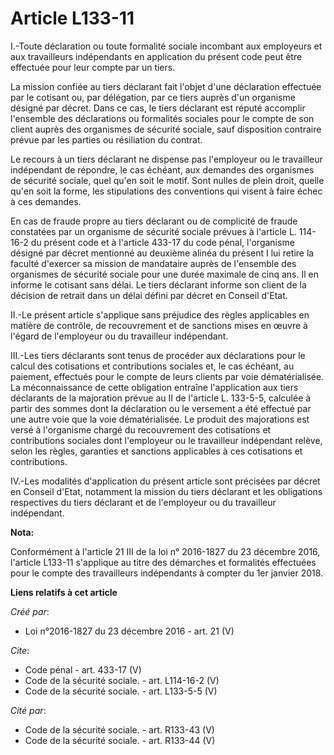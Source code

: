 # Article L133-11

I.-Toute déclaration ou toute formalité sociale incombant aux employeurs et aux travailleurs indépendants en application du
présent code peut être effectuée pour leur compte par un tiers. 

La mission confiée au tiers déclarant fait l'objet d'une déclaration effectuée par le cotisant ou, par délégation, par ce
tiers auprès d'un organisme désigné par décret. Dans ce cas, le tiers déclarant est réputé accomplir l'ensemble des
déclarations ou formalités sociales pour le compte de son client auprès des organismes de sécurité sociale, sauf disposition
contraire prévue par les parties ou résiliation du contrat. 

Le recours à un tiers déclarant ne dispense pas l'employeur ou le travailleur indépendant de répondre, le cas échéant, aux
demandes des organismes de sécurité sociale, quel qu'en soit le motif. Sont nulles de plein droit, quelle qu'en soit la
forme, les stipulations des conventions qui visent à faire échec à ces demandes. 

En cas de fraude propre au tiers déclarant ou de complicité de fraude constatées par un organisme de sécurité sociale prévues
à l'article L. 114-16-2 du présent code et à l'article 433-17 du code pénal, l'organisme désigné par décret mentionné au
deuxième alinéa du présent I lui retire la faculté d'exercer sa mission de mandataire auprès de l'ensemble des organismes de
sécurité sociale pour une durée maximale de cinq ans. Il en informe le cotisant sans délai. Le tiers déclarant informe son
client de la décision de retrait dans un délai défini par décret en Conseil d'Etat. 

II.-Le présent article s'applique sans préjudice des règles applicables en matière de contrôle, de recouvrement et de
sanctions mises en œuvre à l'égard de l'employeur ou du travailleur indépendant. 

III.-Les tiers déclarants sont tenus de procéder aux déclarations pour le calcul des cotisations et contributions sociales
et, le cas échéant, au paiement, effectués pour le compte de leurs clients par voie dématérialisée. La méconnaissance de
cette obligation entraîne l'application aux tiers déclarants de la majoration prévue au II de l'article L. 133-5-5, calculée
à partir des sommes dont la déclaration ou le versement a été effectué par une autre voie que la voie dématérialisée. Le
produit des majorations est versé à l'organisme chargé du recouvrement des cotisations et contributions sociales dont
l'employeur ou le travailleur indépendant relève, selon les règles, garanties et sanctions applicables à ces cotisations et
contributions. 

IV.-Les modalités d'application du présent article sont précisées par décret en Conseil d'Etat, notamment la mission du tiers
déclarant et les obligations respectives du tiers déclarant et de l'employeur ou du travailleur indépendant.

**Nota:**

Conformément à l'article 21 III de la loi n° 2016-1827 du 23 décembre 2016, l'article L133-11 s'applique au titre des
démarches et formalités effectuées pour le compte des travailleurs indépendants à compter du 1er janvier 2018.

**Liens relatifs à cet article**

_Créé par_:

  - Loi n°2016-1827 du 23 décembre 2016 - art. 21 (V)

_Cite_:

  - Code pénal - art. 433-17 (V)
  - Code de la sécurité sociale. - art. L114-16-2 (V)
  - Code de la sécurité sociale. - art. L133-5-5 (V)

_Cité par_:

  - Code de la sécurité sociale. - art. R133-43 (V)
  - Code de la sécurité sociale. - art. R133-44 (V)
